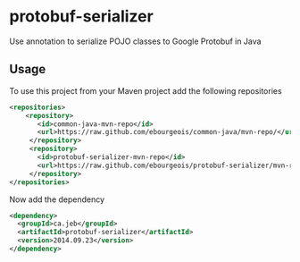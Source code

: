 protobuf-serializer
===================

Use annotation to serialize POJO classes to Google Protobuf in Java

## Usage

To use this project from your Maven project add the following repositories

```xml
<repositories>
    <repository>
       <id>common-java-mvn-repo</id>
       <url>https://raw.github.com/ebourgeois/common-java/mvn-repo/</url>
     </repository>
     <repository>
       <id>protobuf-serializer-mvn-repo</id>
       <url>https://raw.github.com/ebourgeois/protobuf-serializer/mvn-repo/</url>
     </repository>
</repositories>
```

Now add the dependency

```xml
<dependency>
  <groupId>ca.jeb</groupId>
  <artifactId>protobuf-serializer</artifactId>
  <version>2014.09.23</version>
</dependency>
```

